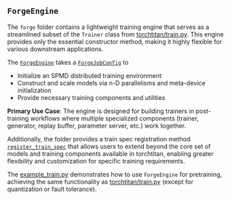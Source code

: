 ## `ForgeEngine`

The `forge` folder contains a lightweight training engine that serves as a streamlined subset of the `Trainer` class from [torchtitan/train.py](/torchtitan/train.py). This engine provides only the essential constructor method, making it highly flexible for various downstream applications.

The [`ForgeEngine`](engine.py) takes a [`ForgeJobConfig`](job_config.py) to
- Initialize an SPMD distributed training environment
- Construct and scale models via n-D parallelisms and meta-device initialization
- Provide necessary training components and utilities

**Primary Use Case**: The engine is designed for building trainers in post-training workflows where multiple specialized components (trainer, generator, replay buffer, parameter server, etc.) work together.

Additionally, the folder provides a train spec registration method [`register_train_spec`](train_spec.py) that allows users to extend beyond the core set of models and training components available in torchtitan, enabling greater flexibility and customization for specific training requirements.

The [example_train.py](./example_train.py) demonstrates how to use `ForgeEngine` for pretraining, achieving the same functionality as [torchtitan/train.py](/torchtitan/train.py) (except for quantization or fault tolerance).

